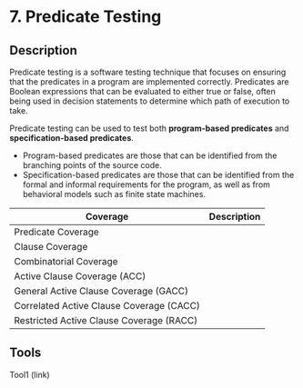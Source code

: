 # 7. Predicate Testing

## Description

Predicate testing is a software testing technique that focuses on ensuring that the predicates in a program are implemented correctly. Predicates are Boolean expressions that can be evaluated to either true or false, often being used in decision statements to determine which path of execution to take.

Predicate testing can be used to test both **program-based predicates** and **specification-based predicates**.

* Program-based predicates are those that can be identified from the branching points of the source code.
* Specification-based predicates are those that can be identified from the formal and informal requirements for the program, as well as from behavioral models such as finite state machines.





| Coverage                                 | Description |
| ---------------------------------------- | ----------- |
| Predicate Coverage                       |             |
| Clause Coverage                          |             |
| Combinatorial Coverage                   |             |
| Active Clause Coverage (ACC)             |             |
| General Active Clause Coverage (GACC)    |             |
| Correlated Active Clause Coverage (CACC) |             |
| Restricted Active Clause Coverage (RACC) |             |

## Tools&#x20;

Tool1 (link)
